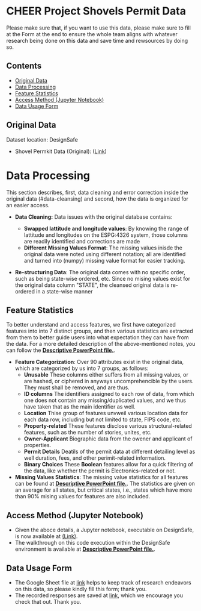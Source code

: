 # CHEER Project Shovels Permit Data
Please make sure that, if you want to use this data, please make sure to fill at the Form at the end to ensure the whole team aligns with whatever research being done on this data and save time and rewsources by doing so.

## Contents
 - [Original Data](#original-data) 
 - [Data Processing](#data-processing)
 - [Feature Statistics](#feature-statistics)
 - [Access Method (Jupyter Notebook)](#access-method-(jupyter-notebook))
 - [Data Usage Form](#data-usage-form)

## Original Data
Dataset location: DesignSafe 
- Shovel Permkit Data (Original): ([Link](https://www.designsafe-ci.org/data/browser/projects/PRJ-4392/workdir/%2FBuildings%2FShovels_Permit_Data))

# Data Processing
This section describes, first, data cleaning and error correction inside the original data (#data-cleansing) and second, how the data is organized for an easier access.
- **Data Cleaning:**
  Data issues with the original database contains:
   - **Swapped lattitude and longitude values**:
   By knowing the range of lattitude and longitudes on the ESPG:4326 system, those columns are readily identified and corrections are made
   - **Different Missing Values Format**:
The missing values inisde the original data were noted using different notation; all are identified and turned into (numpy) missing value format for easier tracking.

- **Re-structuring Data**:
The original data comes with no specific order, such as being state-wise ordered, etc. Since no mising values exist for the original data column "STATE", the cleansed original data is re-ordered in a state-wise manner

## Feature Statistics
To better understand and access features, we first have categorized features into into 7 distinct groups, and then various statistics are extracted from them to better guide users into what expectation they can have from the data. For a more detailed description of the above-mentioned notes, you can follow the [**Descriptive PowerPoint file.**](https://docs.google.com/presentation/d/15Am9-SoHL43LGmqlmvyKEnZoY-mqy97k/edit#slide=id.p1).

- **Feature Categorization**:
Over 90 attributes exist in the original data, which are categorized by us into 7 groups, as follows:
  - **Unusable** These columns either suffers from all missing values, or are hashed, or ciphered in anyways uncomprehencible by the users. They must shall be removed, and are thus.
  - **ID columns** The identifiers assigned to each row of data, from which one does not contain any missing/duplicated values, and we thus have taken that as the main identifier as well.
  - **Location** Thise group of features unvweil various location data for each data row, including but not limited to state, FIPS code, etc.
  - **Property-related** These features disclose various structural-related features, such as the number of stories, unites, etc.
  - **Owner-Applicant** Biographic data from the owener and applicant of properties.
  - **Permit Details** Deatils of the permit data at different detailing level as well duration, fees, and other perimit-related information.
  - **Binary Choices** These **Boolean** features allow for a quick filtering of the data, like whether the permit is Electronics-related or not.
- **Missing Values Statistics**:
The missing value statistics for all features can be found at [**Descriptive PowerPoint file.**](https://docs.google.com/presentation/d/15Am9-SoHL43LGmqlmvyKEnZoY-mqy97k/edit#slide=id.p1).
The statistics are given on an average for all states, but critical states, i.e., states which have more than 90% mising values for features are also included.

## Access Method (Jupyter Notebook)
- Given the aboce details, a Jupyter notebook, executable on DesignSafe, is now available at [(Link)](https://www.designsafe-ci.org/data/browser/projects/PRJ-4392/workdir/%2FBuildings%2FPermit_Data_Cleaned%2FCodes).
- The walkthrough on this code execution within the DesignSafe environment is available at [**Descriptive PowerPoint file.**](https://docs.google.com/presentation/d/15Am9-SoHL43LGmqlmvyKEnZoY-mqy97k/edit#slide=id.p1).

## Data Usage Form
- The Google Sheet file at [link]() helps to keep track of research endeavors on this data, so please kindly fill this form; thank you.
- The recorded responses are saved at [link](), which we encourage you check that out. Thank you.
 

